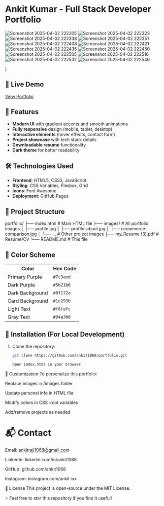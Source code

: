 # Ankit Kumar - Full Stack Developer Portfolio
![Screenshot 2025-04-02 222305](https://github.com/user-attachments/assets/713930a0-ea0c-4920-aea3-9beb69009ae5)
![Screenshot 2025-04-02 222323](https://github.com/user-attachments/assets/cdbd224b-57e7-4596-a0f7-ec10d33cfab2)
![Screenshot 2025-04-02 222338](https://github.com/user-attachments/assets/d81576ca-4d3f-408e-8ca2-ed1d05e0bb84)
![Screenshot 2025-04-02 222351](https://github.com/user-attachments/assets/0cdb81d6-907d-40f3-9c26-5c89ceaf6964)
![Screenshot 2025-04-02 222408](https://github.com/user-attachments/assets/6532eb18-4e98-472b-8e8f-53989544d341)
![Screenshot 2025-04-02 222421](https://github.com/user-attachments/assets/30053226-7b2d-4130-9057-de0761e32e31)
![Screenshot 2025-04-02 222435](https://github.com/user-attachments/assets/73378265-1ebd-4049-85dd-11bbb8c37504)
![Screenshot 2025-04-02 222450](https://github.com/user-attachments/assets/e82ddf15-f759-43fa-89d0-2ecff20ab638)
![Screenshot 2025-04-02 222505](https://github.com/user-attachments/assets/c62ea2b3-e8d3-48ea-ade2-a06ba2bc0d39)
![Screenshot 2025-04-02 222516](https://github.com/user-attachments/assets/085352c3-9bda-4ef9-ae89-c89a413a3e3f)
![Screenshot 2025-04-02 222532](https://github.com/user-attachments/assets/a6e8e71d-d5b1-4aef-9b8a-b044062e19b2)
![Screenshot 2025-04-02 222546](https://github.com/user-attachments/assets/87d38322-b628-4819-8e90-ea13e0af618d)


) <!-- Add a screenshot if available -->

## 🚀 Live Demo
[View Portfolio](https://github.com/ankit1068/Ankit-s-Portfolio) <!-- Replace with your GitHub Pages or custom domain link -->

## 🌟 Features
- **Modern UI** with gradient accents and smooth animations
- **Fully responsive** design (mobile, tablet, desktop)
- **Interactive elements** (hover effects, contact form)
- **Project showcase** with tech stack details
- **Downloadable resume** functionality
- **Dark theme** for better readability

## 🛠️ Technologies Used
- **Frontend**: HTML5, CSS3, JavaScript
- **Styling**: CSS Variables, Flexbox, Grid
- **Icons**: Font Awesome
- **Deployment**: GitHub Pages

## 📂 Project Structure
portfolio/
├── index.html # Main HTML file
├── images/ # All portfolio images
│ ├── profile.jpg
│ ├── profile-about.jpg
│ ├── ecommerce-comparison.jpg
│ └── ... # Other project images
├── my_Resume (3).pdf # Resume/CV
└── README.md # This file

## 🎨 Color Scheme
| Color               | Hex Code   |
|---------------------|-----------|
| Primary Purple      | `#7c3aed` |
| Dark Purple         | `#5b21b6` |
| Dark Background     | `#0f172a` |
| Card Background     | `#1e293b` |
| Light Text          | `#f8fafc` |
| Gray Text           | `#94a3b8` |

## 🔧 Installation (For Local Development)
1. Clone the repository:
   ```bash
   git clone https://github.com/ankit1068/portfolio.git

   Open index.html in your browser

📝 Customization
To personalize this portfolio:

Replace images in /images folder

Update personal info in HTML file

Modify colors in CSS :root variables

Add/remove projects as needed
# 📬 Contact
Email: ankitraji1068@gmail.com

LinkedIn: linkedin.com/in/ankit1068

GitHub: github.com/ankit1068

Instagram: instagram.com/ankit.iox

📜 License
This project is open-source under the MIT License.

⭐ Feel free to star this repository if you find it useful!


